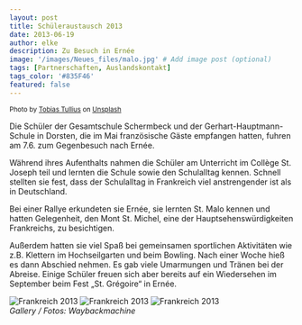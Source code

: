 ```yaml
---
layout: post
title: Schüleraustausch 2013
date: 2013-06-19
author: elke
description: Zu Besuch in Ernée
image: '/images/Neues_files/malo.jpg' # Add image post (optional)
tags: [Partnerschaften, Auslandskontakt]
tags_color: '#835F46'
featured: false
---
```

<small>Photo by <a href="https://unsplash.com/@tobiastu?utm_content=creditCopyText&utm_medium=referral&utm_source=unsplash">Tobias Tullius</a> on <a href="https://unsplash.com/photos/white-castle-front-of-trees-at-daytime-uSQPYNvanKA?utm_content=creditCopyText&utm_medium=referral&utm_source=unsplash">Unsplash</a></small>
  

Die Schüler der Gesamtschule Schermbeck und der Gerhart-Hauptmann-Schule in Dorsten, die im Mai französische Gäste empfangen hatten, fuhren am 7.6. zum Gegenbesuch nach Ernée.

Während ihres Aufenthalts nahmen die Schüler am Unterricht im Collège St. Joseph teil und lernten die Schule sowie den Schulalltag kennen. Schnell stellten sie fest, dass der Schulalltag in Frankreich viel anstrengender ist als in Deutschland.

Bei einer Rallye erkundeten sie Ernée, sie lernten St. Malo kennen und hatten Gelegenheit, den Mont St. Michel, eine der Hauptsehenswürdigkeiten Frankreichs, zu besichtigen.

Außerdem hatten sie viel Spaß bei gemeinsamen sportlichen Aktivitäten wie z.B. Klettern im Hochseilgarten und beim Bowling.
Nach einer Woche hieß es dann Abschied nehmen. Es gab viele Umarmungen und Tränen bei der Abreise.
Einige Schüler freuen sich aber bereits  auf ein Wiedersehen im September beim Fest „St. Grégoire“ in Ernée.

<div class="gallery-box">
  <div class="gallery gallery--post">
    <img src="{{site.baseurl}}/images/Neues_files/Frankreichaustausch2013-2.jpeg" alt="Frankreich 2013">
    <img src="{{site.baseurl}}/images/Neues_files/Frankreichaustausch2013.jpeg" alt="Frankreich 2013">
    <img src="{{site.baseurl}}/images/Neues_files/Mont Saint Michel Gruppenbild Donnerstag.jpg" alt="Frankreich 2013">
  </div>
  <em>Gallery / <a target="_blank">Fotos: Waybackmachine</a></em>
</div>
